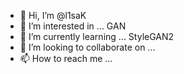 - 👋 Hi, I’m @l1saK
- 👀 I’m interested in ... GAN
- 🌱 I’m currently learning ... StyleGAN2
- 💞️ I’m looking to collaborate on ...
- 📫 How to reach me ...

<!---
l1saK/l1saK is a ✨ special ✨ repository because its `README.md` (this file) appears on your GitHub profile.
You can click the Preview link to take a look at your changes.
--->
